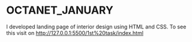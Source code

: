 # OCTANET_JANUARY
I developed landing page of interior design using HTML and CSS. To see this visit on http://127.0.0.1:5500/1st%20task/index.html


